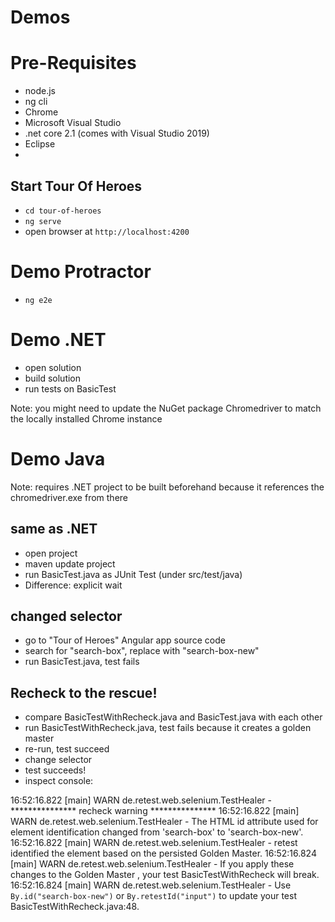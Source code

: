 # Demos

# Pre-Requisites

* node.js
* ng cli
* Chrome
* Microsoft Visual Studio 
* .net core 2.1 (comes with Visual Studio 2019)
* Eclipse
* 


## Start Tour Of Heroes

* `cd tour-of-heroes`
* `ng serve`
* open browser at `http://localhost:4200`

# Demo Protractor

* `ng e2e`

# Demo .NET

* open solution
* build solution
* run tests on BasicTest

Note: you might need to update the NuGet package Chromedriver to match the locally installed Chrome instance

# Demo Java

Note: requires .NET project to be built beforehand because it references the chromedriver.exe from there

## same as .NET

* open project
* maven update project
* run BasicTest.java as JUnit Test (under src/test/java)
* Difference: explicit wait

## changed selector

* go to "Tour of Heroes" Angular app source code
* search for "search-box", replace with "search-box-new"
* run BasicTest.java, test fails

## Recheck to the rescue!

* compare BasicTestWithRecheck.java and BasicTest.java with each other
* run BasicTestWithRecheck.java, test fails because it creates a golden master
* re-run, test succeed
* change selector
* test succeeds!
* inspect console: 

16:52:16.822 [main] WARN de.retest.web.selenium.TestHealer - *************** recheck warning ***************
16:52:16.822 [main] WARN de.retest.web.selenium.TestHealer - The HTML id attribute used for element identification changed from 'search-box' to 'search-box-new'.
16:52:16.822 [main] WARN de.retest.web.selenium.TestHealer - retest identified the element based on the persisted Golden Master.
16:52:16.824 [main] WARN de.retest.web.selenium.TestHealer - If you apply these changes to the Golden Master , your test BasicTestWithRecheck will break.
16:52:16.824 [main] WARN de.retest.web.selenium.TestHealer - Use `By.id("search-box-new")` or `By.retestId("input")` to update your test BasicTestWithRecheck.java:48.
